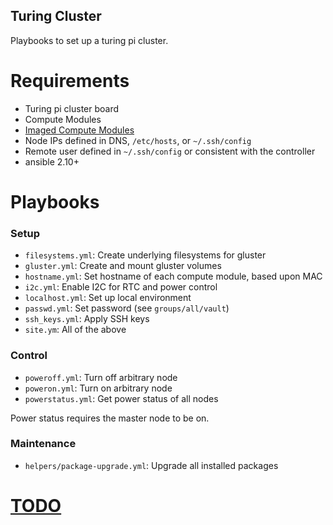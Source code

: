 Turing Cluster
---

Playbooks to set up a turing pi cluster.

Requirements
===

- Turing pi cluster board
- Compute Modules
- [Imaged Compute Modules](pi-stuffs/compute-module-init)
- Node IPs defined in DNS, `/etc/hosts`, or `~/.ssh/config`
- Remote user defined in `~/.ssh/config` or consistent with the controller
- ansible 2.10+

Playbooks
===

### Setup

- `filesystems.yml`: Create underlying filesystems for gluster
- `gluster.yml`: Create and mount gluster volumes
- `hostname.yml`: Set hostname of each compute module, based upon MAC
- `i2c.yml`: Enable I2C for RTC and power control
- `localhost.yml`: Set up local environment
- `passwd.yml`: Set password (see `groups/all/vault`)
- `ssh_keys.yml`: Apply SSH keys
- `site.ym`: All of the above

### Control

- `poweroff.yml`: Turn off arbitrary node
- `poweron.yml`: Turn on arbitrary node
- `powerstatus.yml`: Get power status of all nodes

Power status requires the master node to be on.

### Maintenance

- `helpers/package-upgrade.yml`: Upgrade all installed packages

[TODO](TODO.md)
===
